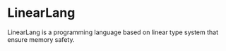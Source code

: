 # LinearLang
LinearLang is a programming language based on linear type system that ensure memory safety.
